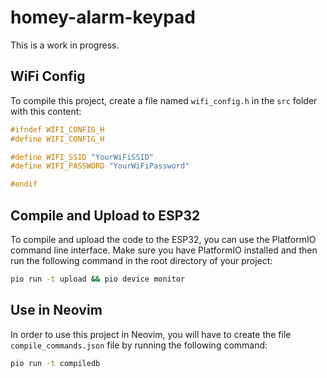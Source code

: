 # homey-alarm-keypad

This is a work in progress.

## WiFi Config

To compile this project, create a file named `wifi_config.h` in the `src` folder with this content:

```c
#ifndef WIFI_CONFIG_H
#define WIFI_CONFIG_H

#define WIFI_SSID "YourWiFiSSID"
#define WIFI_PASSWORD "YourWiFiPassword"

#endif
```

## Compile and Upload to ESP32

To compile and upload the code to the ESP32, you can use the PlatformIO command line interface. Make
sure you have PlatformIO installed and then run the following command in the root directory of your
project:

```bash
pio run -t upload && pio device monitor
```

## Use in Neovim

In order to use this project in Neovim, you will have to create the file `compile_commands.json`
file by running the following command:

```bash
pio run -t compiledb
```
